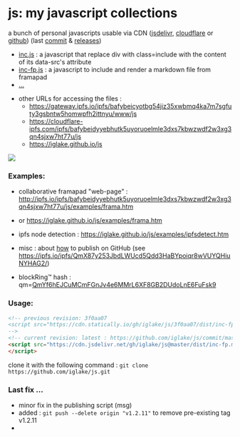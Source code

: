 # js: my javascript collections

a bunch of personal javascripts usable via CDN ([jsdelivr][jd], [cloudflare][cf] or [github][gh])
(last [commit](https://github.com/iglake/js/commit/) & [releases](https://github.com/iglake/js/releases))

 * [inc.js][1] : a javascript that replace div with class=include with the content of its data-src's attribute
 * [inc-fp.js][2] : a javascript to include and render a markdown file from framapad
 * [...](https://cdn.jsdelivr.net/gh/iglake/js@master/dist/)

[1]: https://cdn.jsdelivr.net/gh/iglake/js@master/dist/inc.js
[2]: https://cdn.jsdelivr.net/gh/iglake/js@master/dist/inc-fp.js

 * other URLs for accessing the files :
    - <https://gateway.ipfs.io/ipfs/bafybeicyotbg54jiz35xwbmq4ka7m7sgfuty3gsbntw5homwpfh2ittnyu/www/js>
    - <https://cloudflare-ipfs.com/ipfs/bafybeidyyebhutk5uyoruoelmle3dxs7kbwzwdf2w3xg3qn4sjxw7ht77u/js>
    - <https://iglake.github.io/js>

[![](https://data.jsdelivr.com/v1/package/gh/iglake/js/badge)](https://www.jsdelivr.com/package/gh/iglake/js)

### Examples:

 * collaborative framapad "web-page" : <http://ipfs.io/ipfs/bafybeidyyebhutk5uyoruoelmle3dxs7kbwzwdf2w3xg3qn4sjxw7ht77u/js/examples/frama.htm>
 *  or <https://iglake.github.io/js/examples/frama.htm>

 *  ipfs node detection : <https://iglake.github.io/js/examples/ipfsdetect.htm>

 * misc : about [how](https://www.one-tab.com/page/XuCCeOg2SkSSwTD8JzvWfw) to publish on GitHub (see <https://ipfs.io/ipfs/QmX87y253JbdLWUcd5Qdd3HaBYpoiqr8wVUYQHiuNYHAG2/>)

 * blockRing™ hash : qm=[QmYf6hEJCuMCmFGnJv4e6MMrL6XF8GB2DUdoLnE6FuFsk9](http://gateway.ipfs.io/ipfs/QmYf6hEJCuMCmFGnJv4e6MMrL6XF8GB2DUdoLnE6FuFsk9)

### Usage:

```html
<!-- previous revision: 3f0aa07
<script src="https://cdn.statically.io/gh/iglake/js/3f0aa07/dist/inc-fp.js">
-->
<!-- current revision: latest : https://github.com/iglake/js/commit/master -->
<script src="https://cdn.jsdelivr.net/gh/iglake/js@master/dist/inc-fp.min.js">
</script>
 ```

[gh]: http://github.com/iglake/
[jd]: https://www.jsdelivr.com/package/gh/iglake/js
[cf]: https://cloudflare-ipfs.com/ipfs/bafybeidyyebhutk5uyoruoelmle3dxs7kbwzwdf2w3xg3qn4sjxw7ht77u/js

clone it with the following command :
  ```git clone https://github.com/iglake/js.git```

### Last fix ...

- minor fix in the publishing script (msg)
- added : ```git push --delete origin "v1.2.11"``` to remove pre-existing tag v1.2.11
- 

